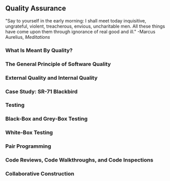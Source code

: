 ## Quality Assurance

"Say to yourself in the early morning: I shall meet today inquisitive, ungrateful, violent, treacherous, envious, uncharitable men. All these things have come upon them through ignorance of real good and ill."
-Marcus Aurelius, _Meditations_

### What Is Meant By Quality?

### The General Principle of Software Quality

### External Quality and Internal Quality

### Case Study: SR-71 Blackbird

### Testing

### Black-Box and Grey-Box Testing

### White-Box Testing

### Pair Programming

### Code Reviews, Code Walkthroughs, and Code Inspections

### Collaborative Construction


